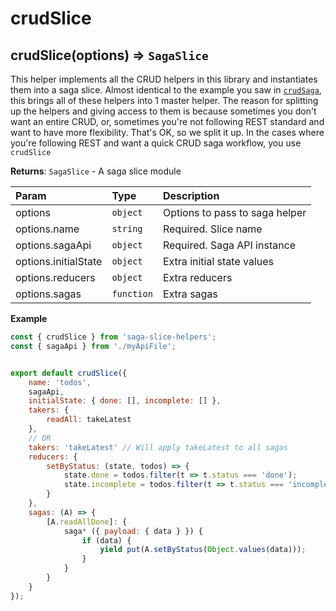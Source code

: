 # crudSlice

## crudSlice\(options\) ⇒ `SagaSlice`

This helper implements all the CRUD helpers in this library and instantiates them into a saga slice. Almost identical to the example you saw in [`crudSaga`](crudsaga.md#extended-example), this brings all of these helpers into 1 master helper. The reason for splitting up the helpers and giving access to them is because sometimes you don't want an entire CRUD, or, sometimes you're not following REST standard and want to have more flexibility. That's OK, so we split it up. In the cases where you're following REST and want a quick CRUD saga workflow, you use `crudSlice`

**Returns**: `SagaSlice` - A saga slice module

| Param | Type | Description |
| :--- | :--- | :--- |
| options | `object` | Options to pass to saga helper |
| options.name | `string` | Required. Slice name |
| options.sagaApi | `object` | Required. Saga API instance |
| options.initialState | `object` | Extra initial state values |
| options.reducers | `object` | Extra reducers |
| options.sagas | `function` | Extra sagas |

**Example**

```javascript
const { crudSlice } from 'saga-slice-helpers';
const { sagaApi } from './myApiFile';


export default crudSlice({
    name: 'todos',
    sagaApi,
    initialState: { done: [], incomplete: [] },
    takers: {
        readAll: takeLatest
    },
    // OR
    takers: 'takeLatest' // Will apply takeLatest to all sagas
    reducers: {
        setByStatus: (state, todos) => {
            state.done = todos.filter(t => t.status === 'done');
            state.incomplete = todos.filter(t => t.status === 'incomplete');
        }
    },
    sagas: (A) => {
        [A.readAllDone]: {
            saga* ({ payload: { data } }) {
                if (data) {
                    yield put(A.setByStatus(Object.values(data)));
                }
            }
        }
    }
});
```

